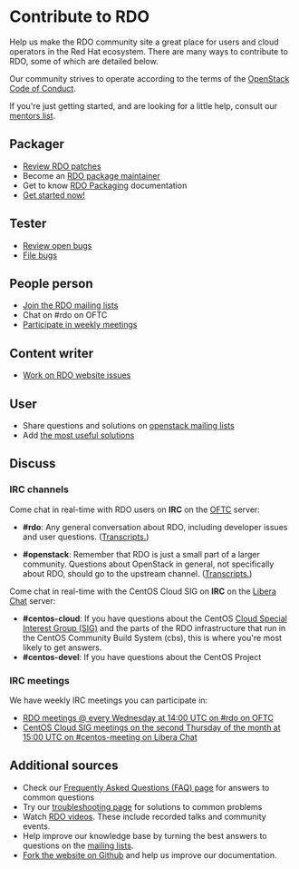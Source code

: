 # Contribute to RDO

Help us make the RDO community site a great place for users and cloud operators in the Red Hat ecosystem. There are many ways to contribute to RDO, some of which are detailed below.

Our community strives to operate according to the terms of the
[OpenStack Code of Conduct](https://www.openstack.org/legal/community-code-of-conduct/).

If you're just getting started, and are looking for a little help,
consult our [mentors list](./mentors.html.md).


## Packager

* [Review RDO patches](https://review.rdoproject.org/r/q/status:open)
* Become an [RDO package maintainer](./onboarding/#become-an-rdo-package-maintainer)
* Get to know [RDO Packaging](./packager.md) documentation
* [Get started now!](./onboarding.md)


## Tester

* [Review open bugs](https://issues.redhat.com/issues/?filter=12430650)
* [File bugs](https://issues.redhat.com/projects/RDO/issues)


## People person

* [Join the RDO mailing lists](./mailing-lists.md)
* Chat on #rdo on OFTC
* [Participate in weekly meetings](./community-meeting.md)


## Content writer

* [Work on RDO website issues](https://github.com/rdo-infra/rdo-mkdocs-website/issues)


## User

* Share questions and solutions on [openstack mailing lists](https://lists.openstack.org/mailman3/lists/)
* Add [the most useful solutions](./troubleshoot.md)


## Discuss


### IRC channels

Come chat in real-time with RDO users on **IRC** on the [OFTC](http://oftc.net) server:

* **#rdo**: Any general conversation about RDO, including developer issues and user questions. ([Transcripts.](http://eavesdrop.openstack.org/irclogs/%23rdo/))

* **#openstack**: Remember that RDO is just a small part of a larger community. Questions about OpenStack in general, not specifically about RDO, should go to the upstream channel. ([Transcripts.](http://eavesdrop.openstack.org/irclogs/%23openstack/))


Come chat in real-time with the CentOS Cloud SIG  on **IRC** on the [Libera Chat](http://libera.chat) server:

* **#centos-cloud**: If you have questions about the CentOS [Cloud Special Interest Group (SIG)](https://sigs.centos.org/cloud/) and the parts of the RDO infrastructure that run in the CentOS Community Build System (cbs), this is where you're most likely to get answers.
* **#centos-devel**: If you have questions about the CentOS Project

### IRC meetings

We have weekly IRC meetings you can participate in:

* [RDO meetings @ every Wednesday at 14:00 UTC on #rdo on OFTC](/contribute/community-meeting)
* [CentOS Cloud SIG meetings on the second Thursday of the month at 15:00 UTC on #centos-meeting on Libera Chat](https://sigs.centos.org/cloud/communication/meetings/)



## Additional sources

- Check our [Frequently Asked Questions (FAQ) page](/contribute/faq) for answers to common questions
- Try our [troubleshooting page](./troubleshoot.md) for solutions to common problems
- Watch [RDO videos](./rdo-videos.md). These include recorded talks and community events.
- Help improve our knowledge base by turning the best answers to questions on the [mailing lists](/contribute/mailing-lists/).
- [Fork the website on Github](https://github.com/redhat-openstack/website) and help us improve our documentation.
